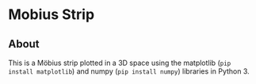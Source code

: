 # Mobius Strip

## About

This is a Möbius strip plotted in a 3D space using the matplotlib (`pip install matplotlib`) and numpy (`pip install numpy`) libraries in Python 3.
